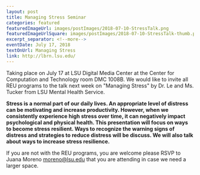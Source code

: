 ```yaml
--- 
layout: post
title: Managing Stress Seminar
categories: featured
featuredImageUrl: images/postImages/2018-07-10-StressTalk.png
featuredImageUrlSquare: images/postImages/2018-07-10-StressTalk-thumb.png
excerpt_separator: <!--more-->
eventDate: July 17, 2018
textOnUrl: Managing Stress
link: http://lbrn.lsu.edu/
--- 
```

Taking place on July 17 at LSU Digital Media Center at the Center for Computation and Technology room DMC 1008B. We would like to invite all REU programs to the talk next week on "Managing Stress" by Dr. Le and Ms. Tucker from LSU Mental Health Service.<!--more-->

__Stress is a normal part of our daily lives. An appropriate level of distress can be motivating and increase productivity. However, when we consistently experience high stress over time, it can negatively impact psychological and physical health. This presentation will focus on ways to become stress resilient. Ways to recognize the warning signs of distress and strategies to reduce distress will be discuss. We will also talk about ways to increase stress resilience.__

If you are not with the REU programs, you are welcome please RSVP to Juana Moreno <moreno@lsu.edu> that you are attending in case we need a larger space.